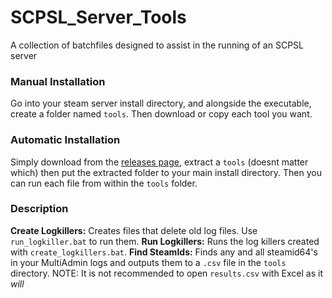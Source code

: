 # SCPSL_Server_Tools
A collection of batchfiles designed to assist in the running of an SCPSL server

### Manual Installation
Go into your steam server install directory, and alongside the executable, create a folder named `tools`. Then download or copy each tool you want.

### Automatic Installation
Simply download from the [releases page](https://github.com/lordofkhaos/SCPSL_Server_Tools/releases/latest), extract a `tools` (doesnt matter which) then put the extracted folder to your main install directory. Then you can run each file from within the `tools` folder.


### Description
**Create Logkillers:** Creates files that delete old log files. Use `run_logkiller.bat` to run them.
**Run Logkillers:** Runs the log killers created with `create_logkillers.bat`.
**Find SteamIds:** Finds any and all steamid64's in your MultiAdmin logs and outputs them to a `.csv` file in the `tools` directory. NOTE: It is not recommended to open `results.csv` with Excel as it *will* 
